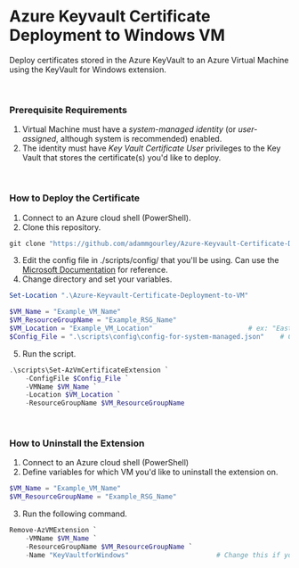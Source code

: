 # Azure Keyvault Certificate Deployment to Windows VM
Deploy certificates stored in the Azure KeyVault to an Azure Virtual Machine using the KeyVault for Windows extension.

<br>

### Prerequisite Requirements
1. Virtual Machine must have a *system-managed identity* (or *user-assigned*, although system is recommended) enabled.
2. The identity must have *Key Vault Certificate User* privileges to the Key Vault that stores the certificate(s) you'd like to deploy.

<br>

### How to Deploy the Certificate
1. Connect to an Azure cloud shell (PowerShell).
2. Clone this repository.
``` powershell
git clone "https://github.com/adammgourley/Azure-Keyvault-Certificate-Deployment-to-VM.git"
```
3. Edit the config file in ./scripts/config/ that you'll be using. Can use the [Microsoft Documentation](https://learn.microsoft.com/en-us/azure/virtual-machines/extensions/key-vault-windows?tabs=version3) for reference.
4. Change directory and set your variables.
``` powershell
Set-Location ".\Azure-Keyvault-Certificate-Deployment-to-VM"

$VM_Name = "Example_VM_Name"
$VM_ResourceGroupName = "Example_RSG_Name"
$VM_Location = "Example_VM_Location"                        # ex: "East US" or "West US 2"
$Config_File = ".\scripts\config\config-for-system-managed.json"    # Change based off your VM identity type
```
5. Run the script.
``` powershell
.\scripts\Set-AzVmCertificateExtension `
    -ConfigFile $Config_File `
    -VMName $VM_Name `
    -Location $VM_Location `
    -ResourceGroupName $VM_ResourceGroupName
```

<br>

### How to Uninstall the Extension
1. Connect to an Azure cloud shell (PowerShell)
2. Define variables for which VM you'd like to uninstall the extension on.
``` powershell
$VM_Name = "Example_VM_Name"
$VM_ResourceGroupName = "Example_RSG_Name"
```
3. Run the following command.
``` powershell
Remove-AzVMExtension `
    -VMName $VM_Name `
    -ResourceGroupName $VM_ResourceGroupName `
    -Name "KeyVaultforWindows"                      # Change this if you named the extension something else. This is the default name
```